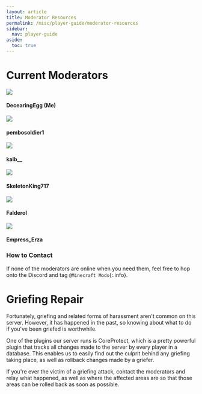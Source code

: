 ```yaml
---
layout: article
title: Moderator Resources
permalink: /misc/player-guide/moderator-resources
sidebar:
  nav: player-guide
aside:
  toc: true
---
```


# Current Moderators

<div class="item p-1">
  <div class="item__image">
    <img class="image image--xs" src="https://minotar.net/avatar/decearingegg"/>
  </div>
  <div class="item__content">
    <div class="item__header">
      <h4>DecearingEgg (Me)</h4>
    </div>
  </div>
</div>

<div class="item p-1">
  <div class="item__image">
    <img class="image image--xs" src="https://minotar.net/avatar/pembosoldier1"/>
  </div>
  <div class="item__content">
    <div class="item__header">
      <h4>pembosoldier1</h4>
    </div>
  </div>
</div>

<div class="item p-1">
  <div class="item__image">
    <img class="image image--xs" src="https://minotar.net/avatar/kalb__"/>
  </div>
  <div class="item__content">
    <div class="item__header">
      <h4>kalb__</h4>
    </div>
  </div>
</div>

<div class="item p-1">
  <div class="item__image">
    <img class="image image--xs" src="https://minotar.net/avatar/skeletonking717"/>
  </div>
  <div class="item__content">
    <div class="item__header">
      <h4>SkeletonKing717</h4>
    </div>
  </div>
</div>

<div class="item p-1">
  <div class="item__image">
    <img class="image image--xs" src="https://minotar.net/avatar/falderol"/>
  </div>
  <div class="item__content">
    <div class="item__header">
      <h4>Falderol</h4>
    </div>
  </div>
</div>

<div class="item p-1">
  <div class="item__image">
    <img class="image image--xs" src="https://minotar.net/avatar/empress_erza"/>
  </div>
  <div class="item__content">
    <div class="item__header">
      <h4>Empress_Erza</h4>
    </div>
  </div>
</div>

### How to Contact

If none of the moderators are online when you need them, feel free to hop onto the Discord and tag `@Minecraft Mods`{:.info}.

# Griefing Repair

Fortunately, griefing and related forms of harassment aren't common on this server. However, it has happened in the past, so knowing about what to do if you've been griefed is worthwhile.

One of the plugins our server runs is CoreProtect, which is a pretty powerful plugin that tracks all changes made to the server by every player in a database. This enables us to easily find out the culprit behind any griefing taking place, as well as rollback changes made by a griefer.

If you're ever the victim of a griefing attack, contact the moderators and relay what happened, as well as where the affected areas are so that those areas can be rolled back as soon as possible.
